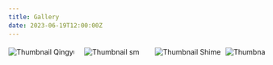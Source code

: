 ```yaml
---
title: Gallery
date: 2023-06-19T12:00:00Z
---
```


<style>
    h1 {
        text-align: center;
        margin-bottom: 2px; /* 减小标题下方的间距 */
    }

    .gallery {
        display: flex;
        flex-direction: column;
        align-items: center;
        margin-top: 3px; /* 减小整个gallery的上边距 */
    }

    .gallery-thumbnails {
        display: flex;
        justify-content: flex-start; /* 使缩略图从左边开始排列 */
        gap: 10px; /* 减小缩略图之间的间距 */
        overflow-x: auto; /* 添加水平滚动条 */
        white-space: nowrap; /* 防止缩略图换行 */
        width: 100%; /* 利用更大区域来显示缩略图 */
        margin-bottom: 2px; /* 减小缩略图和描述之间的间距 */
        padding: 5px; /* 添加一些内边距以增加滚动条的可见性 */
    }

    .thumbnail-container {
        display: inline-flex; /* 使容器显示为行内块级元素 */
        flex-direction: column;
        align-items: center;
        cursor: pointer;
    }

    .thumbnail-container img {
        width: 130px; /* 调整缩略图的宽度 */
        height: 90px; /* 调整缩略图的高度 */
        transition: transform 0.3s;
    }

    .thumbnail-container img:hover {
        transform: scale(1.1);
        border: 2px solid #ddd;
        border-radius: 5px;
    }

    .thumbnail-container p {
        margin-top: 2px; /* 减小描述和缩略图之间的间距 */
        font-size: 0.9em; /* 调整描述文本的大小 */
        color: #777;
        text-align: center;
    }

    .gallery-main {
        width: 100%; /* 利用父容器的宽度 */
        max-width: 90vw; /* 设置最大宽度为视口宽度的90% */
        text-align: center;
        position: relative;
        margin: 0 auto; /* 水平居中 */
    }

    .gallery-main img {
        max-width: 100%; /* 图片最大宽度为100%，以免在小屏幕上拉伸过大 */
        height: auto;
        border: 2px solid #ddd;
        border-radius: 5px;
        transition: opacity 2s ease-in-out; /* 过渡效果时间 */
        opacity: 1;
    }

    #mainImageDescription {
        margin-top: 2px; /* 减小描述和缩略图之间的间距 */
        margin-bottom: 2px; /* 减小描述和主图之间的间距 */
        font-size: 1em; /* 调整描述文本的大小 */
        color: #555;
        transition: opacity 2s ease-in-out; /* 将过渡效果时间增加到2秒 */
        opacity: 1;
    }

    .gallery-nav {
        position: absolute;
        top: 50%;
        transform: translateY(-50%);
        background-color: rgba(0, 0, 0, 0.5);
        color: white;
        border: none;
        font-size: 2em; /* 调整导航按钮的大小 */
        padding: 10px; /* 增加按钮的内边距 */
        cursor: pointer;
        z-index: 1;
    }

    .gallery-nav.left {
        left: 0;
    }

    .gallery-nav.right {
        right: 0;
    }

    /* 添加滚动条样式 */
    .gallery-thumbnails::-webkit-scrollbar {
        height: 8px; /* 滚动条的高度 */
    }

    .gallery-thumbnails::-webkit-scrollbar-thumb {
        background: #888; /* 滚动条的颜色 */
        border-radius: 4px;
    }

    .gallery-thumbnails::-webkit-scrollbar-thumb:hover {
        background: #555; /* 滚动条悬停时的颜色 */
    }

    .gallery-thumbnails::-webkit-scrollbar-track {
        background: #f1f1f1; /* 滚动条轨道的颜色 */
    }
</style>

<div class="gallery">
    <div class="gallery-thumbnails">
        <div class="thumbnail-container" onclick="showImage(0, true)">
            <img src="/images/Qingyuan rafting.jpg" alt="Thumbnail Qingyuan rafting">
        </div>
        <div class="thumbnail-container" onclick="showImage(1, true)">
            <img src="/images/dz.jpg" alt="Thumbnail dz">
        </div>
        <div class="thumbnail-container" onclick="showImage(2, true)">
            <img src="/images/sm.jpg" alt="Thumbnail sm">
        </div>
        <div class="thumbnail-container" onclick="showImage(3, true)">
            <img src="/images/Shimen 1.jpg" alt="Thumbnail Shimen 1">
        </div>
        <div class="thumbnail-container" onclick="showImage(4, true)">
            <img src="/images/Shimen 2.jpg" alt="Thumbnail Shimen 2">
        </div>
        <div class="thumbnail-container" onclick="showImage(5, true)">
            <img src="/images/Honglinhuahai.jpg" alt="Thumbnail Honglinhuahai">
        </div>
        <div class="thumbnail-container" onclick="showImage(6, true)">
            <img src="/images/羽毛球赛.jpg" alt="Thumbnail 羽毛球赛">
        </div>
        <div class="thumbnail-container" onclick="showImage(7, true)">
            <img src="/images/课题组合照.jpg" alt="Thumbnail 课题组合照">
        </div>
        <div class="thumbnail-container" onclick="showImage(8, true)">
            <img src="/images/毕业典礼合照.jpg" alt="Thumbnail 毕业典礼合照">
        </div>
        <div class="thumbnail-container" onclick="showImage(9, true)">
            <img src="/images/龙林毕业聚餐.jpg" alt="Thumbnail 龙林毕业聚餐">
        </div>

    </div>
    <p id="mainImageDescription">Celebrate the Winter Solstice - Dec 22, 2023</p>
    <div class="gallery-main">
        <button class="gallery-nav left" onclick="showPreviousImage()">&#10094;</button>
        <img src="/images/dz.jpg" alt="Main Image" id="mainImage">
        <button class="gallery-nav right" onclick="showNextImage()">&#10095;</button>
    </div>
</div>

<script>
    const images = [
        {
            src: '/images/Qingyuan rafting.jpg',
            description: 'First team-building activity, white-water rafting - Jul 25, 2023'
        },
        {
            src: '/images/dz.jpg',
            description: 'Celebrate the Winter Solstice - Dec 22, 2023'
        },
        {
            src: '/images/sm.jpg',
            description: 'Camping trip at Shimen - Jan 7, 2024'
        },
        {
            src: '/images/Shimen 1.jpg',
            description: 'Camping trip at Shimen - Jan 7, 2024'
        },
        {
            src: '/images/Shimen 2.jpg',
            description: 'Camping trip at Shimen - Jan 7, 2024'
        },
        {
            src: '/images/Honglinhuahai.jpg',
            description: 'Gathering at Honglin Flower Sea Restaurant to Welcome Niu Bo - Feb 29, 2024'
        },
        {
            src: '/images/羽毛球赛.jpg',
            description: 'Graduate student badminton friendly match - May 21, 2024'
        },
        {
            src: '/images/课题组合照.jpg',
            description: 'College photo day - Jun 7, 2024'
        },
        {
            src: '/images/毕业典礼合照.jpg',
            description: 'College graduation ceremony - Jun 18, 2024'
        },
        {
            src: '/images/龙林毕业聚餐.jpg',
            description: 'Undergraduate graduation dinner - Jun 19, 2024'
        }
    ];

    let currentIndex = 0;
    let autoSwitchInterval;
    const transitionTime = 2000; // 2秒
    const quickTransitionTime = 500; // 0.5秒

    function showImage(index, quick = false) {
        currentIndex = index;
        const mainImage = document.getElementById('mainImage');
        const mainImageDescription = document.getElementById('mainImageDescription');

        if (quick) {
            mainImage.style.transition = `opacity ${quickTransitionTime}ms ease-in-out`;
            mainImageDescription.style.transition = `opacity ${quickTransitionTime}ms ease-in-out`;
        } else {
            mainImage.style.transition = `opacity ${transitionTime}ms ease-in-out`;
            mainImageDescription.style.transition = `opacity ${transitionTime}ms ease-in-out`;
        }

        // 淡出效果
        mainImage.style.opacity = 0;
        mainImageDescription.style.opacity = 0;

        setTimeout(() => {
            mainImage.src = images[index].src;
            mainImageDescription.textContent = images[index].description;

            // 淡入效果
            mainImage.style.opacity = 1;
            mainImageDescription.style.opacity = 1;
        }, quick ? quickTransitionTime : transitionTime);

        resetAutoSwitch();
    }

    function showNextImage() {
        currentIndex = (currentIndex + 1) % images.length;
        showImage(currentIndex, true);
    }

    function showPreviousImage() {
        currentIndex = (currentIndex - 1 + images.length) % images.length;
        showImage(currentIndex, true);
    }

    function autoSwitchImages() {
        autoSwitchInterval = setInterval(showNextImage, 5000); // 将间隔时间改为5000毫秒（5秒）
    }

    function resetAutoSwitch() {
        clearInterval(autoSwitchInterval);
        autoSwitchImages();
    }

    document.addEventListener('DOMContentLoaded', () => {
        autoSwitchImages();
    });
</script>
